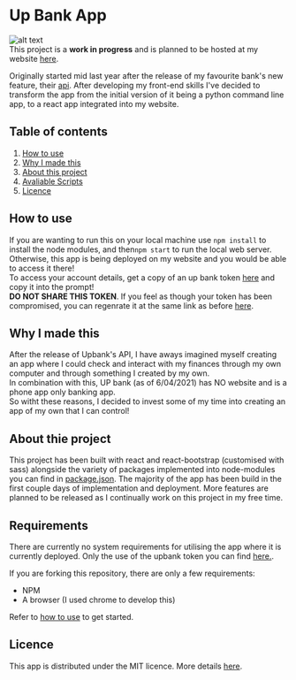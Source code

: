 # Up Bank App
![alt text](https://github.com/jnddao/upbank/blob/main/readme.jpg "Up bank app login page")  
This project is a **work in progress** and is planned to be hosted at my website [here](http://johndao.dev/upbank).  
  
Originally started mid last year after the release of my favourite bank's new feature, their [api](https://developer.up.com.au/). After developing my front-end skills I've decided to transform the app from the initial version of it being a python command line app, to a react app integrated into my website.  


## Table of contents
<ol>
    <li> <a href="#How-to-use">How to use</a></li>
    <li> <a href="#Why-I-made-this">Why I made this</a> </li>
    <li> <a href="#about-this-project">About this project</a> </li>
    <li> <a href="#Requirements">Avaliable Scripts</a> </li>
    <li> <a href="#Licence">Licence</a> </li>
</ol>  
  
## How to use  
If you are wanting to run this on your local machine use `npm install` to install the node modules,  and then`npm start` to run the local web server.  
Otherwise, this app is being deployed on my website and you would be able to access it there!  
To access your account details, get a copy of an up bank token [here](https://api.up.com.au/getting_started) and copy it into the prompt!  
**DO NOT SHARE THIS TOKEN**. If you feel as though your token has been compromised, you can regenrate it at the same link as before [here](https://api.up.com.au/getting_started).
 

## Why I made this  
After the release of Upbank's API, I have aways imagined myself creating an app where I could check and interact with my finances through my own computer and through something I created by my own.  
In combination with this, UP bank (as of 6/04/2021) has NO website and is a phone app only banking app.  
So witht these reasons, I decided to invest some of my time into creating an app of my own that I can control!  
  
## About thie project  
This project has been built with react and react-bootstrap (customised with sass) alongside the variety of packages implemented into node-modules you can find in [package.json](https://github.com/jnddao/upbank/blob/main/package.json). The majority of the app has been build in the first couple days of implementation and deployment. More features are planned to be released as I continually work on this project in my free time.  
  
## Requirements  
There are currently no system requirements for utilising the app where it is currently deployed. Only the use of the upbank token you can find [here.](https://api.up.com.au/getting_started).  
  
If you are forking this repository, there are only a few requirements:  
<ul>
    <li>NPM</li>
    <li>A browser (I used chrome to develop this)</li>
</ul>  
  
Refer to [how to use](#how-to-use) to get started. 
  
## Licence  
This app is distributed under the MIT licence. More details [here](https://github.com/jnddao/upbank/blob/main/LICENSE).  
